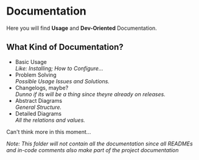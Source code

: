 # Documentation

Here you will find **Usage** and **Dev-Oriented** Documentation.

## What Kind of Documentation?
- Basic Usage  
*Like: Installing; How to Configure...*
- Problem Solving  
*Possible Usage Issues and Solutions.*
- Changelogs, maybe?  
*Dunno if its will be a thing since theyre already on releases.*
- Abstract Diagrams  
*General Structure.*
- Detailed Diagrams  
*All the relations and values.*

Can't think more in this moment...

*Note: This folder will not contain all the documentation since all READMEs and in-code comments also make part of the project documentation*